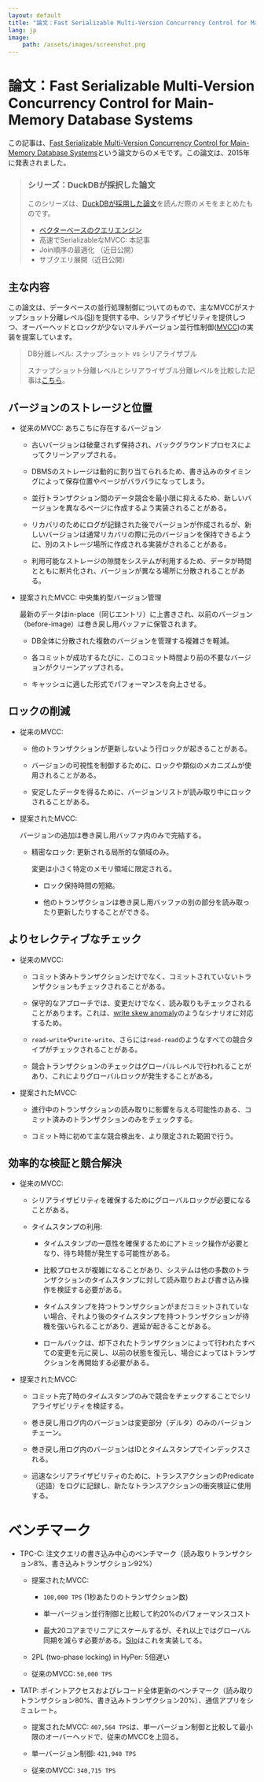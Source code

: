 ```yaml
---
layout: default
title: "論文：Fast Serializable Multi-Version Concurrency Control for Main-Memory Database Systems"
lang: jp
image:
    path: /assets/images/screenshot.png
---
```


# 論文：Fast Serializable Multi-Version Concurrency Control for Main-Memory Database Systems

この記事は、[Fast Serializable Multi-Version Concurrency Control for Main-Memory Database Systems](https://db.in.tum.de/~muehlbau/papers/mvcc.pdf)という論文からのメモです。この論文は、2015年に発表されました。

> ### シリーズ：DuckDBが採択した論文
>
> このシリーズは、[DuckDBが採用した論文](https://duckdb.org/why_duckdb.html#standing-on-the-shoulders-of-giants)を読んだ際のメモをまとめたものです。
>
> - [ベクターベースのクエリエンジン](/2024/08/16/paper-monet-db-x-100.html)
> - 高速でSerializableなMVCC: 本記事
> - Join順序の最適化 （近日公開）
> - サブクエリ展開（近日公開）

## 主な内容

この論文は、データベースの並行処理制御についてのもので、主なMVCCがスナップショット分離レベル([SI](https://en.wikipedia.org/wiki/Snapshot_isolation))を提供する中、シリアライザビリティを提供しつつ、オーバーヘッドとロックが少ないマルチバージョン並行性制御([MVCC](https://en.wikipedia.org/wiki/Multiversion_concurrency_control))の実装を提案しています。

> DB分離レベル: スナップショット vs シリアライザブル
>
> スナップショット分離レベルとシリアライザブル分離レベルを比較した記事は[こちら](/2023/09/07/snapshot-vs-serializable.html)。

## バージョンのストレージと位置

* 従来のMVCC: あちこちに存在するバージョン

    * 古いバージョンは破棄されず保持され、バックグラウンドプロセスによってクリーンアップされる。

    * DBMSのストレージは動的に割り当てられるため、書き込みのタイミングによって保存位置やページがバラバラになってしまう。

    * 並行トランザクション間のデータ競合を最小限に抑えるため、新しいバージョンを異なるページに作成するよう実装されることがある。

    * リカバリのためにログが記録された後でバージョンが作成されるが、新しいバージョンは通常リカバリの際に元のバージョンを保持できるように、別のストレージ場所に作成される実装がされることがある。

    * 利用可能なストレージの隙間をシステムが利用するため、データが時間とともに断片化され、バージョンが異なる場所に分散されることがある。

* 提案されたMVCC: 中央集約型バージョン管理

    最新のデータはin-place（同じエントリ）に上書きされ、以前のバージョン（before-image）は巻き戻し用バッファに保管されます。

    * DB全体に分散された複数のバージョンを管理する複雑さを軽減。

    * 各コミットが成功するたびに、このコミット時間より前の不要なバージョンがクリーンアップされる。

    * キャッシュに適した形式でパフォーマンスを向上させる。

## ロックの削減

* 従来のMVCC: 

    * 他のトランザクションが更新しないよう行ロックが起きることがある。

    * バージョンの可視性を制御するために、ロックや類似のメカニズムが使用されることがある。

    * 安定したデータを得るために、バージョンリストが読み取り中にロックされることがある。

* 提案されたMVCC:

    バージョンの追加は巻き戻し用バッファ内のみで完結する。

    * 精密なロック: 更新される局所的な領域のみ。
    
        変更は小さく特定のメモリ領域に限定される。

        * ロック保持時間の短縮。

        * 他のトランザクションは巻き戻し用バッファの別の部分を読み取ったり更新したりすることができる。

## よりセレクティブなチェック

* 従来のMVCC:

    * コミット済みトランザクションだけでなく、コミットされていないトランザクションもチェックされることがある。

    * 保守的なアプローチでは、変更だけでなく、読み取りもチェックされることがあります。これは、[write skew anomaly](https://en.wikipedia.org/wiki/Snapshot_isolation#Definition)のようなシナリオに対応するため。

    * `read-write`や`write-write`、さらには`read-read`のようなすべての競合タイプがチェックされることがある。

    * 競合トランザクションのチェックはグローバルレベルで行われることがあり、これによりグローバルロックが発生することがある。

* 提案されたMVCC:

    * 進行中のトランザクションの読み取りに影響を与える可能性のある、コミット済みのトランザクションのみをチェックする。

    * コミット時に初めて主な競合検出を、より限定された範囲で行う。

## 効率的な検証と競合解決

* 従来のMVCC:

    * シリアライザビリティを確保するためにグローバルロックが必要になることがある。

    * タイムスタンプの利用:

        * タイムスタンプの一意性を確保するためにアトミック操作が必要となり、待ち時間が発生する可能性がある。

        * 比較プロセスが複雑になることがあり、システムは他の多数のトランザクションのタイムスタンプに対して読み取りおよび書き込み操作を検証する必要がある。

        * タイムスタンプを持つトランザクションがまだコミットされていない場合、それより後のタイムスタンプを持つトランザクションが待機を強いられることがあり、遅延が起きることがある。

        * ロールバックは、却下されたトランザクションによって行われたすべての変更を元に戻し、以前の状態を復元し、場合によってはトランザクションを再開始する必要がある。

* 提案されたMVCC:

    * コミット完了時のタイムスタンプのみで競合をチェックすることでシリアライザビリティを検証する。

    * 巻き戻し用ログ内のバージョンは変更部分（デルタ）のみのバージョンチェーン。

    * 巻き戻し用ログ内のバージョンはIDとタイムスタンプでインデックスされる。

    * 迅速なシリアライザビリティのために、トランスアクションのPredicate（述語）をログに記録し、新たなトランスアクションの衝突検証に使用する。

# ベンチマーク

* TPC-C: 注文クエリの書き込み中心のベンチマーク（読み取りトランザクション8%、書き込みトランザクション92%）

    * 提案されたMVCC: 

        * `100,000 TPS` (1秒あたりのトランザクション数) 
        
        * 単一バージョン並行制御と比較して約20%のパフォーマンスコスト

        * 最大20コアまでリニアにスケールするが、それ以上ではグローバル同期を減らす必要がある。[Silo](https://wzheng.github.io/silo.pdf)はこれを実装してる。

    * 2PL (two-phase locking) in HyPer: 5倍遅い

    * 従来のMVCC: `50,000 TPS`

* TATP: ポイントアクセスおよびレコード全体更新のベンチマーク（読み取りトランザクション80%、書き込みトランザクション20%）、通信アプリをシミュレート。

    * 提案されたMVCC: `407,564 TPS`は、単一バージョン制御と比較して最小限のオーバーヘッドで、従来のMVCCを上回る。

    * 単一バージョン制御: `421,940 TPS`

    * 従来のMVCC: `340,715 TPS`
